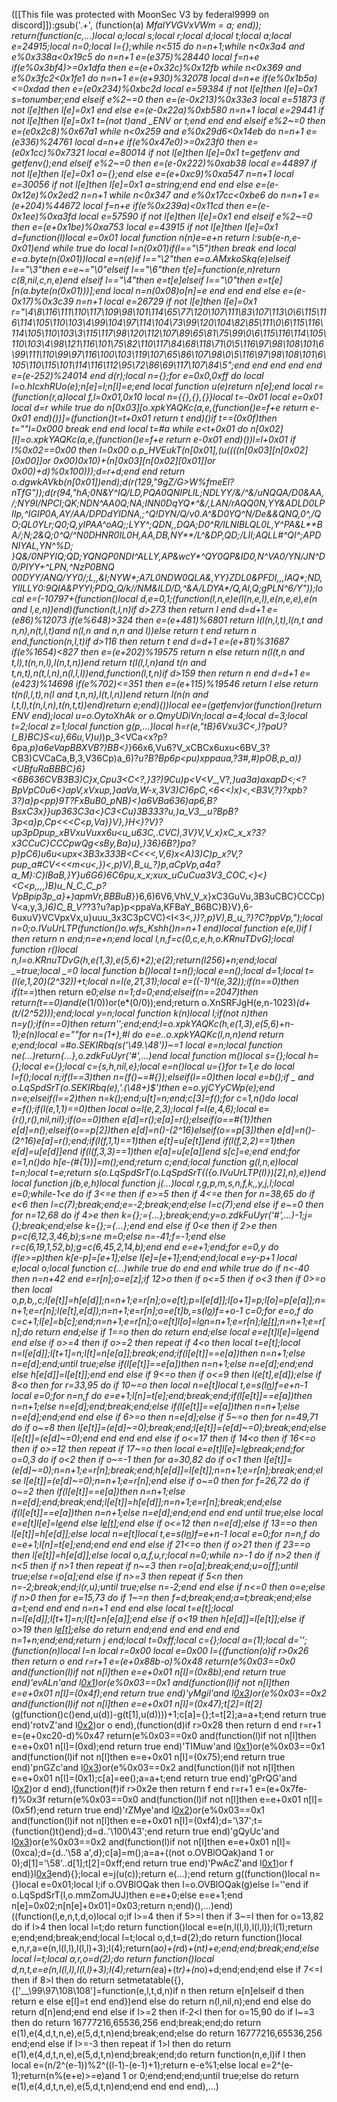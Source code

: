 ([[This file was protected with MoonSec V3 by federal9999 on discord]]):gsub('.+', (function(a) _MfaIYVGVxVWm = a; end)); return(function(c,...)local o;local s;local r;local d;local t;local a;local e=24915;local n=0;local l={};while n<515 do n=n+1;while n<0x3a4 and e%0x338a<0x19c5 do n=n+1 e=(e*375)%28440 local f=n+e if(e%0x3bf4)>=0x1dfa then e=(e+0x32c)%0x12fb while n<0x369 and e%0x3fc2<0x1fe1 do n=n+1 e=(e+930)%32078 local d=n+e if(e%0x1b5a)<=0xdad then e=(e*0x234)%0xbc2d local e=59384 if not l[e]then l[e]=0x1 s=tonumber;end elseif e%2~=0 then e=(e-0x213)%0x33e3 local e=51873 if not l[e]then l[e]=0x1 end else e=(e-0x22a)%0xb580 n=n+1 local e=29441 if not l[e]then l[e]=0x1 t=(not t)and _ENV or t;end end end elseif e%2~=0 then e=(e*0x2c8)%0x67a1 while n<0x259 and e%0x29d6<0x14eb do n=n+1 e=(e*336)%24761 local d=n+e if(e%0x47e0)>=0x23f0 then e=(e*0x1cc)%0x7321 local e=80014 if not l[e]then l[e]=0x1 t=getfenv and getfenv();end elseif e%2~=0 then e=(e-0x222)%0xab38 local e=44897 if not l[e]then l[e]=0x1 o={};end else e=(e+0xc9)%0xa547 n=n+1 local e=30056 if not l[e]then l[e]=0x1 a=string;end end end else e=(e-0x12e)%0x2ed2 n=n+1 while n<0x347 and e%0x17cc<0xbe6 do n=n+1 e=(e+204)%44672 local f=n+e if(e%0x239a)<0x11cd then e=(e-0x1ee)%0xa3fd local e=57590 if not l[e]then l[e]=0x1 end elseif e%2~=0 then e=(e+0x1be)%0xa753 local e=43915 if not l[e]then l[e]=0x1 d=function(l)local e=0x01 local function n(n)e=e+n return l:sub(e-n,e-0x01)end while true do local l=n(0x01)if(l=="\5")then break end local e=a.byte(n(0x01))local e=n(e)if l=="\2"then e=o.AMxkoSkq(e)elseif l=="\3"then e=e~="\0"elseif l=="\6"then t[e]=function(e,n)return c(8,nil,c,n,e)end elseif l=="\4"then e=t[e]elseif l=="\0"then e=t[e][n(a.byte(n(0x01)))];end local n=n(0x08)o[n]=e end end end else e=(e-0x17)%0x3c39 n=n+1 local e=26729 if not l[e]then l[e]=0x1 r="\4\8\116\111\110\117\109\98\101\114\65\77\120\107\111\83\107\113\0\6\115\116\114\105\110\103\4\99\104\97\114\104\73\99\120\104\82\85\111\0\6\115\116\114\105\110\103\3\115\117\98\120\112\107\89\65\81\75\99\0\6\115\116\114\105\110\103\4\98\121\116\101\75\82\110\117\84\68\118\71\0\5\116\97\98\108\101\6\99\111\110\99\97\116\100\103\119\107\65\86\107\98\0\5\116\97\98\108\101\6\105\110\115\101\114\116\112\95\72\86\69\117\107\84\5";end end end end end e=(e-252)%24014 end d(r);local n={};for e=0x0,0xff do local l=o.hIcxhRUo(e);n[e]=l;n[l]=e;end local function u(e)return n[e];end local r=(function(r,a)local f,l=0x01,0x10 local n={{},{},{}}local t=-0x01 local e=0x01 local d=r while true do n[0x03][o.xpkYAQKc(a,e,(function()e=f+e return e-0x01 end)())]=(function()t=t+0x01 return t end)()if t==(0x0f)then t=""l=0x000 break end end local t=#a while e<t+0x01 do n[0x02][l]=o.xpkYAQKc(a,e,(function()e=f+e return e-0x01 end)())l=l+0x01 if l%0x02==0x00 then l=0x00 o.p_HVEukT(n[0x01],(u((((n[0x03][n[0x02][0x00]]or 0x00)*0x10)+(n[0x03][n[0x02][0x01]]or 0x00)+d)%0x100)));d=r+d;end end return o.dgwkAVkb(n[0x01])end);d(r(129,"9gZ/G>W%fmeEl?nTfG"));d(r(94,"h*A;0N&Y^IQ/LD,PQA0QNIPLIL;NDLYY/&/^&/uNQQA/D0&AA,/;NY9I/NPCI;QK;NDN^AA0Q;NA*;INN0DqYQ*^&/***,LAN/rAQQ0N,YY&ADLD0LPIIp,^IGIP0A,AY/AA/DPDdYIDNA,;^Q*!DYN/*Q/v0*.A^&D0YQ^N*/De&&QNQ,0^,/QO;QL0YLr;Q0;Q,yIPAA^oAQ;;LYY^*;QDN,,DQA;*D0^R*/ILNIBLQL0L,Y^P*A&L**BA/;N;2&Q;0^Q/^N*0DHN*R0IL0H,AA,DB,NY**/L^&DP,QD;/LII;AQLL#^QI^;APDNIYAL,YN^%*D; }Q&/0N*PYIQ;QD;YQ*NQP0NDI^*A*LLY,AP&wcY*^QY0QP&I*D0,N^VA0/YN/JN^D0/PIYY+^LPN,*^NzP0BNQ 00DYY/ANQ/YY*0/*;L,,&I;NYW*;A7L0NDW0QLA&,YY}ZDL0&PFDI,,,IAQ*;ND,YI*ILLY0:9QIA&PYYI;PDQ_Q/k//N*M&ILD/D,^&A/LDYA*/Q,AI,*Q;gPLN^6/Y"));local e=(-10797+(function()local d,e=0,1;(function(l,n,e)e(l(n,e,l),e(n,e,e),e(n and l,e,n))end)(function(t,l,n)if d>273 then return l end d=d+1 e=(e*86)%12073 if(e%648)>324 then e=(e+481)%6801 return l(l(n,l,t),l(n,t and n,n),n(t,l,t)and n(l,n and n,n and l))else return t end return n end,function(n,l,t)if d>116 then return t end d=d+1 e=(e+81)%31687 if(e%1654)<827 then e=(e+202)%19575 return n else return n(l(t,n and t,l),t(n,n,l),l(n,t,n))end return t(l(l,l,n)and t(n and t,n,t),n(t,l,n),n(l,l,l))end,function(l,t,n)if d>159 then return n end d=d+1 e=(e*423)%14698 if(e%702)<=351 then e=(e+115)%19546 return l else return t(n(l,l,t),n(l and t,n,n),l(t,l,n))end return l(n(n and l,t,l),t(n,l,n),t(n,t,t))end)return e;end)())local ee=(getfenv)or(function()return _ENV end);local u=o.OytoXhAk or o.QmyUDiVn;local a=4;local d=3;local t=2;local z=1;local function g(p,...)local h=r(e,"tB}6Vxu3C<,)_?paU?I_B}BC}S<u},6*6u,V)u)_)p_3<VCa<x?p?6pa,_p)a6eVapBBXVB?}BB<}_}66x6,Vu6?V_xCBCx6uxu<6BV_3?CB3)CVCaCa,B,3,V36Cp)a_6)?_u?B?Bp6p<pu)xppaua,?3#,#)pOB,p_a)}<UBfuRaBBBC}6}<6B636CVB3B3)C}x,Cpu3<C<?,}3?)9Cu)p<V<V__,V?_,)_ua3a)axapD<;<?BpVpC0u6<}_apV,xVxup,}aaVa,W-x,3V3)C)6pC,<6<_<)x_)<,<_B3V_,?}?xpb?3?)a}p<pp)9T?FxBuB0_pNB}<}a6VBa636)ap6,B?BsxC3x}}up363C3a<}C3<Cu)3B333?u,)a_V3__u?BpB?3p<a}p,Cp<<<C<p,Va}}V},}_H<}?V}?up3pDpup_xBVxuVuxx6u<u_u63C,.CVC),3V}V,V_x}xC_x_x?3?x3CCuC}CCCpwQg<sBy,Ba}u},}36}6B?}pa?_p}pC6)u6u<upx<3B3x333B<C<_<<,V,6)x<A)3)C)p_x?V,?pup_a#CV<<<m<u<_,})<,p)V),_B_u__?}p,aCpVp,a4a?a_M}:C}lBaB,}Y}u6G6}6C6pu,x_x;xux_uCuCua3V3_COC,<}<}<C<p,,,,)B)u_N_C_C_p?VpBpip3p_a}+)apmVr,BBBuB_}}6,6)6V6,VhV_V_x}xC3GuVu,3B3uCBC}CCCp)V<a,y,3,_)6)C_B_V?_?3?u?ap}p<ppaVa,KFBaY_B6BC}B}V},6-6uxuV}VCVpxVx,u}uuu_3x3C3pCVC)<I<3<_,})?,p)V),_B_u__?}?C?ppVp,");local n=0;o.IVuUrLTP(function()o.wfs_Kshh()n=n+1 end)local function e(e,l)if l then return n end;n=e+n;end local l,n,f=c(0,c,e,h,o.KRnuTDvG);local function r()local n,l=o.KRnuTDvG(h,e(1,3),e(5,6)+2);e(2);return(l*256)+n;end;local _=true;local _=0 local function b()local t=n();local e=n();local d=1;local t=(l(e,1,20)*(2^32))+t;local n=l(e,21,31);local e=((-1)^l(e,32));if(n==0)then if(t==_)then return e*0;else n=1;d=0;end;elseif(n==2047)then return(t==0)and(e*(1/0))or(e*(0/0));end;return o.XnSRFJgH(e,n-1023)*(d+(t/(2^52)));end;local y=n;local function k(n)local l;if(not n)then n=y();if(n==0)then return'';end;end;l=o.xpkYAQKc(h,e(1,3),e(5,6)+n-1);e(n)local e=""for n=(1+_),#l do e=e..o.xpkYAQKc(l,n,n)end return e;end;local _=#o._SEKIRbq(s('\49.\48'))~=1 local e=n;local function ne(...)return{...},o.zdkFuUyr('#',...)end local function m()local s={};local h={};local e={};local c={s,h,nil,e};local e=n()local u={}for t=1,e do local l=f();local n;if(l==3)then n=(f()~=#{});elseif(l==0)then local e=b();if _ and o.LqSpdSrT(o._SEKIRbq(e),'.(\48+)$')then e=o.yjCYyCWp(e);end n=e;elseif(l==2)then n=k();end;u[t]=n;end;c[3]=f();for c=1,n()do local e=f();if(l(e,1,1)==0)then local o=l(e,2,3);local f=l(e,4,6);local e={r(),r(),nil,nil};if(o==0)then e[d]=r();e[a]=r();elseif(o==#{1})then e[d]=n();elseif(o==p[2])then e[d]=n()-(2^16)elseif(o==p[3])then e[d]=n()-(2^16)e[a]=r();end;if(l(f,1,1)==1)then e[t]=u[e[t]]end if(l(f,2,2)==1)then e[d]=u[e[d]]end if(l(f,3,3)==1)then e[a]=u[e[a]]end s[c]=e;end end;for e=1,n()do h[e-(#{1})]=m();end;return c;end;local function g(l,n,e)local t=n;local t=e;return s(o.LqSpdSrT(o.LqSpdSrT(({o.IVuUrLTP(l)})[2],n),e))end local function j(b,e,h)local function j(...)local r,g,p,m,s,n,f,k,_,y,j,l;local e=0;while-1<e do if 3<=e then if e>=5 then if 4<=e then for n=38,65 do if e<6 then l=c(7);break;end;e=-2;break;end;else l=c(7);end else if e~=0 then for n=12,68 do if 4>e then k={};_={...};break;end;y=o.zdkFuUyr('#',...)-1;j={};break;end;else k={};_={...};end end else if 0<e then if 2>e then p=c(6,12,3,46,b);s=ne m=0;else n=-41;f=-1;end else r=c(6,19,1,52,b);g=c(6,45,2,14,b);end end e=e+1;end;for e=0,y do if(e>=p)then k[e-p]=_[e+1];else l[e]=_[e+1];end;end;local e=y-p+1 local e;local o;local function c(...)while true do end end while true do if n<-40 then n=n+42 end e=r[n];o=e[z];if 12>o then if o<=5 then if o<3 then if 0>=o then local o,p,b,_,c;l[e[t]]=h[e[d]];n=n+1;e=r[n];o=e[t];p=l[e[d]];l[o+1]=p;l[o]=p[e[a]];n=n+1;e=r[n];l(e[t],e[d]);n=n+1;e=r[n];o=e[t]b,_=s(l[o](u(l,o+1,e[d])))f=_+o-1 c=0;for e=o,f do c=c+1;l[e]=b[c];end;n=n+1;e=r[n];o=e[t]l[o]=l[o](u(l,o+1,f))n=n+1;e=r[n];l[e[t]]();n=n+1;e=r[n];do return end;else if 1==o then do return end;else local e=e[t]l[e]=l[e](u(l,e+1,f))end end else if o>=4 then if o>=2 then repeat if 4<o then local t=e[t];local n=l[e[d]];l[t+1]=n;l[t]=n[e[a]];break;end;if(l[e[t]]==e[a])then n=n+1;else n=e[d];end;until true;else if(l[e[t]]==e[a])then n=n+1;else n=e[d];end;end else h[e[d]]=l[e[t]];end end else if 9<=o then if o<=9 then l(e[t],e[d]);else if 8<o then for r=33,95 do if 10~=o then local n=e[t]local t,e=s(l[n](u(l,n+1,e[d])))f=e+n-1 local e=0;for n=n,f do e=e+1;l[n]=t[e];end;break;end;if(l[e[t]]==e[a])then n=n+1;else n=e[d];end;break;end;else if(l[e[t]]==e[a])then n=n+1;else n=e[d];end;end end else if 6>=o then n=e[d];else if 5~=o then for n=49,71 do if o~=8 then l[e[t]]=(e[d]~=0);break;end;l[e[t]]=(e[d]~=0);break;end;else l[e[t]]=(e[d]~=0);end end end end else if o<=17 then if 14<o then if 16<=o then if o>=12 then repeat if 17~=o then local e=e[t]l[e]=l[e](u(l,e+1,f))break;end;for o=0,3 do if o<2 then if o~=-1 then for a=30,82 do if o<1 then l[e[t]]=(e[d]~=0);n=n+1;e=r[n];break;end;h[e[d]]=l[e[t]];n=n+1;e=r[n];break;end;else l[e[t]]=(e[d]~=0);n=n+1;e=r[n];end else if o~=0 then for f=26,72 do if o~=2 then if(l[e[t]]==e[a])then n=n+1;else n=e[d];end;break;end;l[e[t]]=h[e[d]];n=n+1;e=r[n];break;end;else if(l[e[t]]==e[a])then n=n+1;else n=e[d];end;end end end until true;else local e=e[t]l[e]=l[e](u(l,e+1,f))end else l[e[t]]();end else if o<=12 then n=e[d];else if 13==o then l[e[t]]=h[e[d]];else local n=e[t]local t,e=s(l[n](u(l,n+1,e[d])))f=e+n-1 local e=0;for n=n,f do e=e+1;l[n]=t[e];end;end end end else if 21<=o then if o>21 then if 23==o then l[e[t]]=h[e[d]];else local o,a,f,u,r;local n=0;while n>-1 do if n>2 then if n<5 then if n>1 then repeat if n~=3 then r=o[a];break;end;u=o[f];until true;else r=o[a];end else if n>=3 then repeat if 5<n then n=-2;break;end;l(r,u);until true;else n=-2;end end else if n<=0 then o=e;else if n>0 then for e=15,73 do if 1~=n then f=d;break;end;a=t;break;end;else a=t;end end end n=n+1 end end else local t=e[t];local n=l[e[d]];l[t+1]=n;l[t]=n[e[a]];end else if o<19 then h[e[d]]=l[e[t]];else if o>19 then l[e[t]]();else do return end;end end end end end n=1+n;end;end;return j end;local t=0xff;local c={};local a=(1);local d='';(function(n)local l=n local r=0x00 local e=0x00 l={(function(o)if r>0x26 then return o end r=r+1 e=(e+0x88b-o)%0x48 return(e%0x03==0x0 and(function(l)if not n[l]then e=e+0x01 n[l]=(0x8b);end return true end)'evALn'and l[0x1](0x2a9+o))or(e%0x03==0x1 and(function(l)if not n[l]then e=e+0x01 n[l]=(0x4f);end return true end)'yMgil'and l[0x3](o+0x87))or(e%0x03==0x2 and(function(l)if not n[l]then e=e+0x01 n[l]=(0x47);t[2]=(t[2]*(g(function()c()end,u(d))-g(t[1],u(d))))+1;c[a]={};t=t[2];a=a+t;end return true end)'rotvZ'and l[0x2](o+0x355))or o end),(function(d)if r>0x28 then return d end r=r+1 e=(e+0xc20-d)%0x47 return(e%0x03==0x0 and(function(l)if not n[l]then e=e+0x01 n[l]=(0xd);end return true end)'TIMuw'and l[0x1](0x180+d))or(e%0x03==0x1 and(function(l)if not n[l]then e=e+0x01 n[l]=(0x75);end return true end)'pnGZc'and l[0x3](d+0x2b9))or(e%0x03==0x2 and(function(l)if not n[l]then e=e+0x01 n[l]=(0x1);c[a]=ee();a=a+t;end return true end)'gPrQG'and l[0x2](d+0x311))or d end),(function(f)if r>0x2e then return f end r=r+1 e=(e+0x7fe-f)%0x3f return(e%0x03==0x0 and(function(l)if not n[l]then e=e+0x01 n[l]=(0x5f);end return true end)'rZMye'and l[0x2](0x3c6+f))or(e%0x03==0x1 and(function(l)if not n[l]then e=e+0x01 n[l]=(0xf4);d='\37';t={function()t()end};d=d..'\100\43';end return true end)'gQyUc'and l[0x3](f+0xe0))or(e%0x03==0x2 and(function(l)if not n[l]then e=e+0x01 n[l]=(0xca);d={d..'\58 a',d};c[a]=m();a=a+((not o.OVBlOQak)and 1 or 0);d[1]='\58'..d[1];t[2]=0xff;end return true end)'PwAcZ'and l[0x1](f+0x3bf))or f end)}l[0x3](0x5fc)end){};local e=j(u(c));return e(...);end return g((function()local n={}local e=0x01;local l;if o.OVBlOQak then l=o.OVBlOQak(g)else l=''end if o.LqSpdSrT(l,o.mmZomJUJ)then e=e+0;else e=e+1;end n[e]=0x02;n[n[e]+0x01]=0x03;return n;end)(),...)end)((function(l,e,n,t,d,o)local o;if l>=4 then if 5>=l then if 3~=l then for o=13,82 do if l>4 then local l=t;do return function()local e=e(n,l(l,l),l(l,l));l(1);return e;end;end;break;end;local l=t;local o,d,t=d(2);do return function()local e,n,r,a=e(n,l(l,l),l(l,l)+3);l(4);return(a*o)+(r*d)+(n*t)+e;end;end;break;end;else local l=t;local a,r,o=d(2);do return function()local d,n,t,e=e(n,l(l,l),l(l,l)+3);l(4);return(e*a)+(t*r)+(n*o)+d;end;end;end else if 7<=l then if 8>l then do return setmetatable({},{['__\99\97\108\108']=function(e,l,t,d,n)if n then return e[n]elseif d then return e else e[l]=t end end})end else do return n(l,nil,n);end end else do return d[n]end;end end else if l>=2 then if-2<l then for o=15,90 do if l~=3 then do return 16777216,65536,256 end;break;end;do return e(1),e(4,d,t,n,e),e(5,d,t,n)end;break;end;else do return 16777216,65536,256 end;end else if l>=-3 then repeat if 1>l then do return e(1),e(4,d,t,n,e),e(5,d,t,n)end;break;end;do return function(n,e,l)if l then local e=(n/2^(e-1))%2^((l-1)-(e-1)+1);return e-e%1;else local e=2^(e-1);return(n%(e+e)>=e)and 1 or 0;end;end;end;until true;else do return e(1),e(4,d,t,n,e),e(5,d,t,n)end;end end end end),...)
